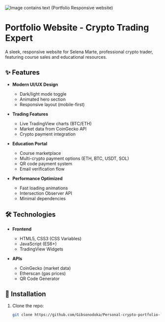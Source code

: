 <picture>
 <source media="(prefers-color-scheme: dark)" srcset="https://github.com/Gibsonodoka/Personal-crypto-portfolio-app/blob/main/assets/img/preview2.png?raw=true">
 <source media="(prefers-color-scheme: light)" srcset="https://github.com/Gibsonodoka/Personal-crypto-portfolio-app/blob/main/assets/img/preview2.png?raw=true">
 <img alt="Image contains text (Portfolio Responsive website)" src="Image contains text (Spacedev)">
</picture>



# Portfolio Website - Crypto Trading Expert

A sleek, responsive website for Selena Marte, professional crypto trader, featuring course sales and educational resources.

## ✨ Features

- **Modern UI/UX Design**
  - Dark/light mode toggle
  - Animated hero section
  - Responsive layout (mobile-first)

- **Trading Features**
  - Live TradingView charts (BTC/ETH)
  - Market data from CoinGecko API
  - Crypto payment integration

- **Education Portal**
  - Course marketplace
  - Multi-crypto payment options (ETH, BTC, USDT, SOL)
  - QR code payment system
  - Email verification flow

- **Performance Optimized**
  - Fast loading animations
  - Intersection Observer API
  - Minimal dependencies

## 🛠️ Technologies

- **Frontend**
  - HTML5, CSS3 (CSS Variables)
  - JavaScript (ES6+)
  - TradingView Widgets

- **APIs**
  - CoinGecko (market data)
  - Etherscan (gas prices)
  - QR Code Generator

## 🚀 Installation

1. Clone the repo:
   ```bash
   git clone https://github.com/Gibsonodoka/Personal-crypto-portfolio-app.git